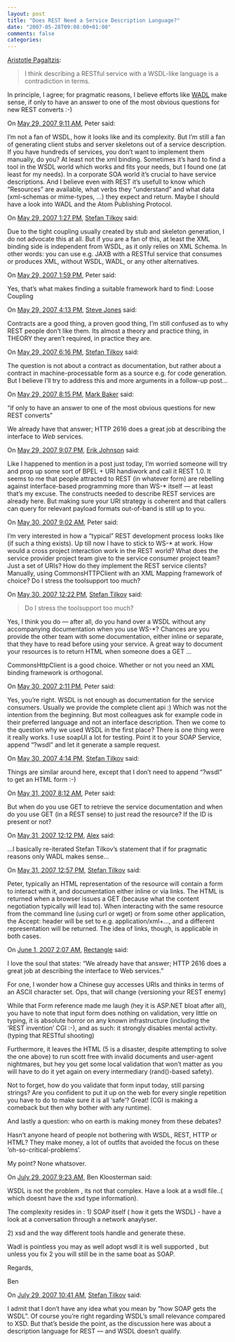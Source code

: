 ```yaml
---
layout: post
title: "Does REST Need a Service Description Language?"
date: "2007-05-28T09:08:00+01:00"
comments: false
categories: 
---
```


<p><a href="http://plasmasturm.org/log/460/">Aristotle Pagaltzis</a>:</p>

<blockquote>
<p>I think describing a RESTful service with a WSDL-like language is a contradiction in terms.</p>
</blockquote>

<p>In principle, I agree; for pragmatic reasons, I believe efforts like <a href="https://wadl.dev.java.net/">WADL</a>  make sense, if only to have an answer to one of the most obvious questions for new REST converts :-)</p>

<section class="comments">



<div class="comment" id="comment-1317">
On <a href="#comment-1317" title="Permalink to this comment">May 29, 2007  9:11 AM</a>, Peter
said:
<p>I&#8217;m not a fan of WSDL, how it looks like and its complexity. But I&#8217;m still a fan of generating client stubs and server skeletons out of a service description. If you have hundreds of services, you don&#8217;t want to implement them manually, do you? At least not the xml binding. Sometimes it&#8217;s hard to find a tool in the WSDL world which works and fits your needs, but I found one (at least for my needs).
In a corporate SOA world it&#8217;s crucial to have service descriptions.
And I believe even with REST it&#8217;s usefull to know which &#8220;Resources&#8221; are available, what verbs they &#8220;understand&#8221; and what data (xml-schemas or mime-types, &#8230;) they expect and return.
Maybe I should have a look into WADL and the Atom Publishing Protocol.</p>


<div class="comment" id="comment-1318">
On <a href="#comment-1318" title="Permalink to this comment">May 29, 2007  1:27 PM</a>, <a href="/en/staff/st/">Stefan Tilkov</a>
said:
<p>Due to the tight coupling usually created by stub and skeleton generation, I do not advocate this at all. But if you are a fan of this, at least the XML binding side is independent from WSDL, as it only relies on XML Schema. In other words: you can use e.g. JAXB with a RESTful service that consumes or produces XML, without WSDL, WADL, or any other alternatives.</p>


<div class="comment" id="comment-1319">
On <a href="#comment-1319" title="Permalink to this comment">May 29, 2007  1:59 PM</a>, Peter
said:
<p>Yes, that&#8217;s what makes finding a suitable framework hard to find: Loose Coupling</p>


<div class="comment" id="comment-1320">
On <a href="#comment-1320" title="Permalink to this comment">May 29, 2007  4:13 PM</a>, <a href="http://service-architecture.blogspot.com" title="http://service-architecture.blogspot.com" rel="nofollow">Steve Jones</a>
said:
<p>Contracts are a good thing, a proven good thing, I&#8217;m still confused as to why REST people don&#8217;t like them.  Its almost a theory and practice thing, in THEORY they aren&#8217;t required, in practice they are.</p>


<div class="comment" id="comment-1321">
On <a href="#comment-1321" title="Permalink to this comment">May 29, 2007  6:16 PM</a>, <a href="/en/staff/st/">Stefan Tilkov</a>
said:
<p>The question is not about a contract as documentation, but rather about a contract in machine-processable form as a source e.g. for code generation. But I believe I&#8217;ll try to address this and more arguments in a follow-up post&#8230;</p>


<div class="comment" id="comment-1322">
On <a href="#comment-1322" title="Permalink to this comment">May 29, 2007  8:15 PM</a>, <a href="http://www.markbaker.ca" title="http://www.markbaker.ca" rel="nofollow">Mark Baker</a>
said:
<p>&#8220;if only to have an answer to one of the most obvious questions for new REST converts&#8221;</p>

<p>We already have that answer; HTTP 2616 does a great job at describing the interface to <em>Web</em> services.</p>


<div class="comment" id="comment-1323">
On <a href="#comment-1323" title="Permalink to this comment">May 29, 2007  9:07 PM</a>, <a href="http://appside.blogspot.com" title="http://appside.blogspot.com" rel="nofollow">Erik Johnson</a>
said:
<p>Like I happened to mention in a post just today, I&#8217;m worried someone will try and prop up some sort of BPEL + URI handiwork and call it REST 1.0.  It seems to me that people attracted to REST (in whatever form) are rebelling against interface-based programming more than WS-* itself &#8212; at least that&#8217;s my excuse.  The constructs needed to describe REST services are already here.  But making sure your URI strategy is coherent and that callers can query for relevant payload formats out-of-band is still up to you.</p>


<div class="comment" id="comment-1324">
On <a href="#comment-1324" title="Permalink to this comment">May 30, 2007  9:02 AM</a>, Peter
said:
<p>I&#8217;m very interested in how a &#8220;typical&#8221; REST development process looks like (if such a thing exists). Up till now I have to stick to WS-* at work.
How would a cross project interaction work in the REST world? What does the service provider project team give to the service consumer project team? Just a set of URIs? How do they implement the REST service clients? Manually, using CommonsHTTPClient with an XML Mapping framework of choice?
Do I stress the toolsupport too much?</p>


<div class="comment" id="comment-1325">
On <a href="#comment-1325" title="Permalink to this comment">May 30, 2007 12:22 PM</a>, <a href="/en/staff/st/">Stefan Tilkov</a>
said:
<blockquote>
<p>Do I stress the toolsupport too much?</p>
</blockquote>

<p>Yes, I think you do &#8212; after all, do you hand over a WSDL without any accompanying documentation when you use WS-*? Chances are you provide the other team with some documentation, either inline or separate, that they have to read before using your service. A great way to document your resources is to return HTML when someone does a GET &#8230;</p>

<p>CommonsHttpClient is a good choice. Whether or not you need an XML binding framework is orthogonal.</p>


<div class="comment" id="comment-1326">
On <a href="#comment-1326" title="Permalink to this comment">May 30, 2007  2:11 PM</a>, Peter
said:
<p>Yes, you&#8217;re right. WSDL is not enough as documentation for the service consumers.
Usually we provide the complete client api :) Which was not the intention from the beginning. But most colleagues ask for example code in their preferred language and not an interface description.
Then we come to the question why we used WSDL in the first place?
There is one thing were it really works. I use soapUI a lot for testing. Point it to your SOAP Service, append &#8220;?wsdl&#8221; and let it generate a sample request.</p>


<div class="comment" id="comment-1327">
On <a href="#comment-1327" title="Permalink to this comment">May 30, 2007  4:14 PM</a>, <a href="/en/staff/st/">Stefan Tilkov</a>
said:
<p>Things are similar around here, except that I don&#8217;t need to append &#8220;?wsdl&#8221; to get an HTML form :-)</p>


<div class="comment" id="comment-1328">
On <a href="#comment-1328" title="Permalink to this comment">May 31, 2007  8:12 AM</a>, Peter
said:
<p>But when do you use GET to retrieve the service documentation and when do you use GET (in a REST sense) to just read the resource?
If the ID is present or not?</p>


<div class="comment" id="comment-1329">
On <a href="#comment-1329" title="Permalink to this comment">May 31, 2007 12:12 PM</a>, <a href="http://www.base4.net/blog.aspx?ID=441" title="http://www.base4.net/blog.aspx?ID=441" rel="nofollow">Alex</a>
said:
<p>&#8230;I basically re-iterated Stefan Tilkov’s statement that if for pragmatic reasons only WADL makes sense&#8230;</p>


<div class="comment" id="comment-1330">
On <a href="#comment-1330" title="Permalink to this comment">May 31, 2007 12:57 PM</a>, <a href="/en/staff/st/">Stefan Tilkov</a>
said:
<p>Peter, typically an HTML representation of the resource will contain a form to interact with it, and documentation either inline or via links. The HTML is returned when a browser issues a GET (because what the content negotiation typically will lead to). When interacting with the same resource from the command line (using curl or wget) or from some other application, the Accept: header will be set to e.g. application/xml+..., and a different representation will be returned. The idea of links, though, is applicable in both cases.</p>


<div class="comment" id="comment-1331">
On <a href="#comment-1331" title="Permalink to this comment">June  1, 2007  2:07 AM</a>, <a href="http://Stateless-Crime-And-Validation" title="http://Stateless-Crime-And-Validation" rel="nofollow">Rectangle</a>
said:
<p>I love the soul that states: &#8220;We already have that answer; HTTP 2616 does a great job at describing the interface to Web services.&#8221;</p>

<p>For one, I wonder how a Chinese guy accesses URIs and thinks in terms of an ASCII character set. Ops, that will change (versioning your REST enemy)</p>

<p>While that Form reference made me laugh (hey it is ASP.NET bloat after all), you have to note that input form does nothing on validation, very little on typing, it is absolute horror on any known infrastructure (including the &#8216;REST invention&#8217; CGI :-), and as such: it strongly disables mental activity. (typing that RESTful shooting)</p>

<p>Furthermore, it leaves the HTML (5 is a disaster, despite attempting to solve the one above) to run scott free with invalid documents and user-agent nightmares, but hey you get some local validation that won&#8217;t matter as you will have to do it yet again on every intermediary (rand()-based safety).</p>

<p>Not to forget, how do you validate that form input today, still parsing strings? Are you confident to put it up on the web for every single repetition you have to do to make sure it is all &#8216;safe&#8217;? Great! (CGI is making a comeback but then why bother with any runtime).</p>

<p>And lastly a question: who on earth is making money from these debates?</p>

<p>Hasn&#8217;t anyone heard of people not bothering with WSDL, REST, HTTP or HTML? They make money, a lot of outfits that avoided the focus on these &#8216;oh-so-critical-problems&#8217;.</p>

<p>My point? None whatsover.</p>


<div class="comment" id="comment-1332">
On <a href="#comment-1332" title="Permalink to this comment">July 29, 2007  9:23 AM</a>, Ben Kloosterman
said:
<p>WSDL is not the problem , its not that complex. Have a look at a wsdl file..( which doesnt have the xsd type information). </p>

<p>The complexity resides in :
1) SOAP itself ( how it gets the WSDL) - have a look at a conversation through a network anaylyser. </p>

<p>2) xsd and the way different tools handle and generate these. </p>

<p>Wadl is pointless you may as well adopt wsdl it is well supported , but unless you fix 2 you will still be in the same boat as SOAP. </p>

<p>Regards, </p>

<p>Ben</p>


<div class="comment" id="comment-1333">
On <a href="#comment-1333" title="Permalink to this comment">July 29, 2007 10:41 AM</a>, <a href="/en/staff/st/">Stefan Tilkov</a>
said:
<p>I admit that I don&#8217;t have any idea what you mean by &#8220;how SOAP gets the WSDL&#8221;. Of course you&#8217;re right regarding WSDL&#8217;s small relevance compared to XSD. But that&#8217;s beside the point, as the discussion here was about a description language for REST &#8212; and WSDL doesn&#8217;t qualify.</p>


</section>

